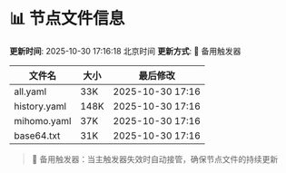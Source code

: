 # 📊 节点文件信息

**更新时间**: 2025-10-30 17:16:18 北京时间
**更新方式**: 🔄 备用触发器

| 文件名 | 大小 | 最后修改 |
|--------|------|----------|
| all.yaml | 33K | 2025-10-30 17:16 |
| history.yaml | 148K | 2025-10-30 17:16 |
| mihomo.yaml | 37K | 2025-10-30 17:16 |
| base64.txt | 31K | 2025-10-30 17:16 |

> 🔄 备用触发器：当主触发器失效时自动接管，确保节点文件的持续更新
